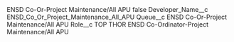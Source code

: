 <?xml version="1.0" encoding="UTF-8"?>
<CustomMetadata xmlns="http://soap.sforce.com/2006/04/metadata" xmlns:xsi="http://www.w3.org/2001/XMLSchema-instance" xmlns:xsd="http://www.w3.org/2001/XMLSchema">
    <label>ENSD Co-Or-Project Maintenance/All APU</label>
    <protected>false</protected>
    <values>
        <field>Developer_Name__c</field>
        <value xsi:type="xsd:string">ENSD_Co_Or_Project_Maintenance_All_APU</value>
    </values>
    <values>
        <field>Queue__c</field>
        <value xsi:type="xsd:string">ENSD Co-Or-Project Maintenance/All APU</value>
    </values>
    <values>
        <field>Role__c</field>
        <value xsi:type="xsd:string">TOP THOR ENSD Co-Ordinator-Project Maintenance/All APU</value>
    </values>
</CustomMetadata>
